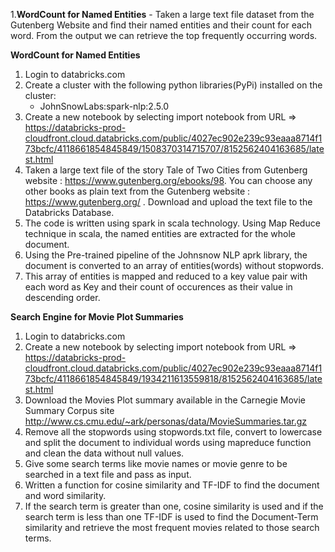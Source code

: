 1.**WordCount for Named Entities** - Taken a large text file dataset from the Gutenberg Website and find their named entities and their count for each word. From the output we can retrieve the top frequently occurring words.


**WordCount for Named Entities**

1. Login to databricks.com 
2. Create a cluster with the following python libraries(PyPi) installed on the cluster:
	- JohnSnowLabs:spark-nlp:2.5.0
3. Create a new notebook by selecting import notebook from URL =>
https://databricks-prod-cloudfront.cloud.databricks.com/public/4027ec902e239c93eaaa8714f173bcfc/4118661854845849/1508370314715707/8152562404163685/latest.html
4. Taken a large text file of the story Tale of Two Cities from Gutenberg website : https://www.gutenberg.org/ebooks/98. You can choose any other books as plain text from the Gutenberg website : https://www.gutenberg.org/ . Download and upload the text file to the Databricks Database.
5. The code is written using spark in scala technology. Using Map Reduce technique in scala, the named entities are extracted for the whole document.
6. Using the Pre-trained pipeline of the Johnsnow NLP aprk library, the document is converted to an array of entities(words) without stopwords.
7. This array of entities is mapped and reduced to a key value pair with each word as Key and their count of occurences as their value in descending order.

**Search Engine for Movie Plot Summaries**

1. Login to databricks.com 
2. Create a new notebook by selecting import notebook from URL =>
https://databricks-prod-cloudfront.cloud.databricks.com/public/4027ec902e239c93eaaa8714f173bcfc/4118661854845849/1934211613559818/8152562404163685/latest.html
3. Download the Movies Plot summary available in the Carnegie Movie Summary Corpus site http://www.cs.cmu.edu/~ark/personas/data/MovieSummaries.tar.gz
4. Remove all the stopwords using stopwords.txt file, convert to lowercase and split the document to individual words using mapreduce function and clean the data without null values.
5. Give some search terms like movie names or movie genre to be searched in a text file and pass as input.
6. Written a function for cosine similarity and TF-IDF to find the document and word similarity.
7. If the search term is greater than one, cosine similarity is used and if the search term is less than one TF-IDF is used to find the Document-Term similarity and retrieve the most frequent movies related to those search terms.

